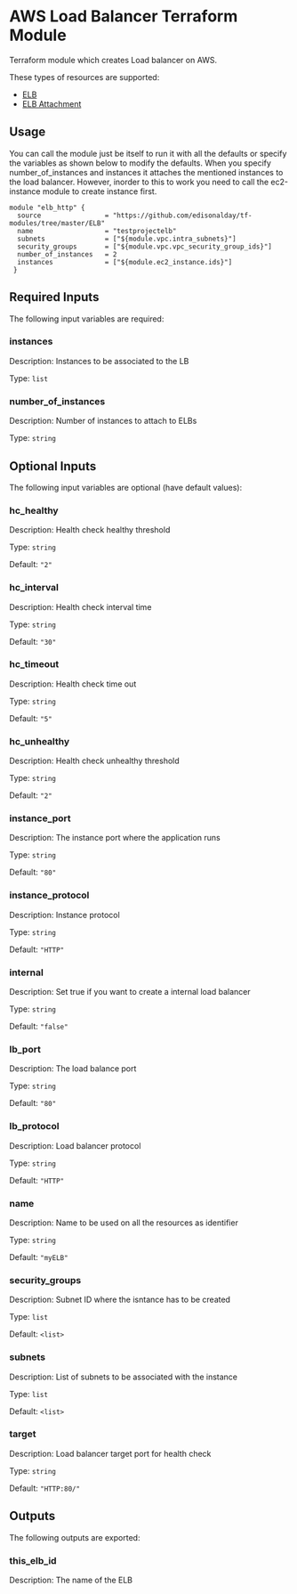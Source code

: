 
# AWS Load Balancer Terraform Module 

Terraform module which creates Load balancer on AWS.

These types of resources are supported:

* [ELB](https://www.terraform.io/docs/providers/aws/r/elb.html)
* [ELB Attachment](https://www.terraform.io/docs/providers/aws/r/elb_attachment.html)

## Usage

You can call the module just be itself to run it with all the defaults or specify the 
variables as shown below to modify the defaults. When you specify number_of_instances and instances it attaches the mentioned instances to the load balancer. However, inorder to this to work you need to call the ec2-instance module to create instance first.

```
module "elb_http" {
  source                = "https://github.com/edisonalday/tf-modules/tree/master/ELB"
  name                	= "testprojectelb"
  subnets             	= ["${module.vpc.intra_subnets}"]
  security_groups     	= ["${module.vpc.vpc_security_group_ids}"]
  number_of_instances 	= 2
  instances           	= ["${module.ec2_instance.ids}"]
 }
```

## Required Inputs

The following input variables are required:

### instances

Description: Instances to be associated to the LB

Type: `list`

### number\_of\_instances

Description: Number of instances to attach to ELBs

Type: `string`

## Optional Inputs

The following input variables are optional (have default values):

### hc\_healthy

Description: Health check healthy threshold

Type: `string`

Default: `"2"`

### hc\_interval

Description: Health check interval time

Type: `string`

Default: `"30"`

### hc\_timeout

Description: Health check time out

Type: `string`

Default: `"5"`

### hc\_unhealthy

Description: Health check unhealthy threshold

Type: `string`

Default: `"2"`

### instance\_port

Description: The instance port where the application runs

Type: `string`

Default: `"80"`

### instance\_protocol

Description: Instance protocol

Type: `string`

Default: `"HTTP"`

### internal

Description: Set true if you want to create a internal load balancer

Type: `string`

Default: `"false"`

### lb\_port

Description: The load balance port

Type: `string`

Default: `"80"`

### lb\_protocol

Description: Load balancer protocol

Type: `string`

Default: `"HTTP"`

### name

Description: Name to be used on all the resources as identifier

Type: `string`

Default: `"myELB"`

### security\_groups

Description: Subnet ID where the isntance has to be created

Type: `list`

Default: `<list>`

### subnets

Description: List of subnets to be associated with the instance

Type: `list`

Default: `<list>`

### target

Description: Load balancer target port for health check

Type: `string`

Default: `"HTTP:80/"`

## Outputs

The following outputs are exported:

### this\_elb\_id

Description: The name of the ELB